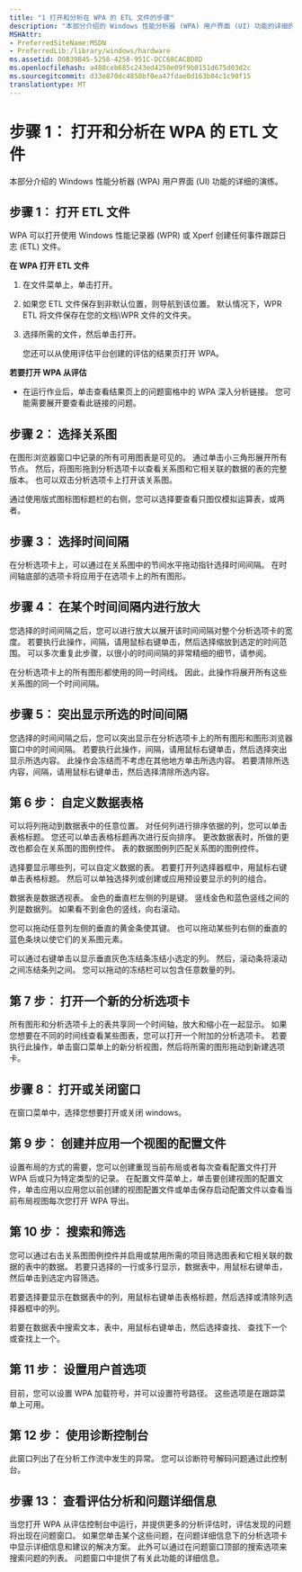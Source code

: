 ```yaml
---
title: "1 打开和分析在 WPA 的 ETL 文件的步骤"
description: "本部分介绍的 Windows 性能分析器 (WPA) 用户界面 (UI) 功能的详细的演练。"
MSHAttr:
- PreferredSiteName:MSDN
- PreferredLib:/library/windows/hardware
ms.assetid: D0B39B45-5258-4258-951C-DCC68CAC8D8D
ms.openlocfilehash: a488ceb685c243ed4250e09f9b0151d675d03d2c
ms.sourcegitcommit: d33e870dc4850bf0ea47fdae0d163b04c1c90f15
translationtype: MT
---
```

# <a name="step-1-opening-and-analyzing-etl-files-in-wpa"></a>步骤 1︰ 打开和分析在 WPA 的 ETL 文件


本部分介绍的 Windows 性能分析器 (WPA) 用户界面 (UI) 功能的详细的演练。

## <a name="step-1-opening-an-etl-file"></a>步骤 1︰ 打开 ETL 文件


WPA 可以打开使用 Windows 性能记录器 (WPR) 或 Xperf 创建任何事件跟踪日志 (ETL) 文件。

**在 WPA 打开 ETL 文件**

1.  在文件菜单上，单击打开。
2.  如果您 ETL 文件保存到非默认位置，则导航到该位置。 默认情况下，WPR ETL 将文件保存在您的文档\\WPR 文件的文件夹。
3.  选择所需的文件，然后单击打开。

    您还可以从使用评估平台创建的评估的结果页打开 WPA。

**若要打开 WPA 从评估**

-   在运行作业后，单击查看结果页上的问题窗格中的 WPA 深入分析链接。 您可能需要展开要查看此链接的问题。

## <a name="step-2-selecting-graphs"></a>步骤 2︰ 选择关系图


在图形浏览器窗口中记录的所有可用图表是可见的。 通过单击小三角形展开所有节点。 然后，将图形拖到分析选项卡以查看关系图和它相关联的数据的表的完整版本。 也可以双击分析选项卡上打开该关系图。

通过使用版式图标图标题栏的右侧，您可以选择要查看只图仅模拟运算表，或两者。

## <a name="step-3-selecting-a-time-interval"></a>步骤 3︰ 选择时间间隔


在分析选项卡上，可以通过在关系图中的节间水平拖动指针选择时间间隔。 在时间轴底部的选项卡将应用于在选项卡上的所有图形。

## <a name="a-href-idstep-4--zooming-in-on--a-time-intervalastep-4-zooming-in-on-a-time-interval"></a><a href="" id="step-4--zooming-in-on--a-time-interval"></a>步骤 4︰ 在某个时间间隔内进行放大


您选择的时间间隔之后，您可以进行放大以展开该时间间隔对整个分析选项卡的宽度。 若要执行此操作，间隔，请用鼠标右键单击，然后选择缩放到选定的时间范围。 可以多次重复此步骤，以很小的时间间隔的非常精细的细节，请参阅。

在分析选项卡上的所有图形都使用的同一时间线。 因此，此操作将展开所有这些关系图的同一个时间间隔。

## <a name="step-5-highlighting-a-selected-time-interval"></a>步骤 5︰ 突出显示所选的时间间隔


您选择的时间间隔之后，您可以突出显示在分析选项卡上的所有图形和图形浏览器窗口中的时间间隔。 若要执行此操作，间隔，请用鼠标右键单击，然后选择突出显示所选内容。 此操作会冻结而不考虑在其他地方单击所选内容。 若要清除所选内容，间隔，请用鼠标右键单击，然后选择清除所选内容。

## <a name="step-6-customizing-a-data-table"></a>第 6 步︰ 自定义数据表格


可以将列拖动到数据表中的任意位置。 对任何列进行排序依据的列，您可以单击表格标题。 您还可以单击表格标题再次进行反向排序。 更改数据表时，所做的更改也都会在关系图的图例控件。 表的数据图例列匹配关系图的图例控件。

选择要显示哪些列，可以自定义数据的表。 若要打开列选择器框中，用鼠标右键单击表格标题。 然后可以单独选择列或创建或应用预设要显示的列的组合。

数据表是数据透视表。 金色的垂直栏左侧的列是键。 竖线金色和蓝色竖线之间的列是数据列。 如果看不到金色的竖线，向右滚动。

您可以拖动任意列左侧的垂直的黄金条使其键。 也可以拖动某些列右侧的垂直的蓝色条块以使它们的关系图元素。

可以通过右键单击以显示垂直灰色冻结条冻结小选定的列。 然后，滚动条将滚动之间冻结条列之间。 您可以拖动的冻结栏可以包含任意数量的列。

## <a name="step-7-opening-a-new-analysis-tab"></a>第 7 步︰ 打开一个新的分析选项卡


所有图形和分析选项卡上的表共享同一个时间轴，放大和缩小在一起显示。 如果您想要在不同的时间线查看某些图表，您可以打开一个附加的分析选项卡。 若要执行此操作，单击窗口菜单上的新分析视图，然后将所需的图形拖动到新建选项卡。

## <a name="step-8-opening-or-closing-windows"></a>步骤 8︰ 打开或关闭窗口


在窗口菜单中，选择您想要打开或关闭 windows。

## <a name="step-9-creating-and-applying-a-view-profile"></a>第 9 步︰ 创建并应用一个视图的配置文件


设置布局的方式的需要，您可以创建重现当前布局或者每次查看配置文件打开 WPA 后或只为特定类型的记录。 在配置文件菜单上，单击要创建视图的配置文件，单击应用以应用您以前创建的视图配置文件或单击保存启动配置文件以查看当前布局视图每次您打开 WPA 导出。

## <a name="step-10-searching-and-filtering"></a>第 10 步︰ 搜索和筛选


您可以通过右击关系图图例控件并启用或禁用所需的项目筛选图表和它相关联的数据的表中的数据。 若要只选择的一行或多行显示，数据表中，用鼠标右键单击，然后单击到选定内容筛选。

若要选择要显示在数据表中的列，用鼠标右键单击表格标题，然后选择或清除列选择器框中的列。

若要在数据表中搜索文本，表中，用鼠标右键单击，然后选择查找、 查找下一个或查找上一个。

## <a name="step-11-setting-user-preferences"></a>第 11 步︰ 设置用户首选项


目前，您可以设置 WPA 加载符号，并可以设置符号路径。 这些选项是在跟踪菜单上可用。

## <a name="step-12-using-the-diagnostic-console"></a>第 12 步︰ 使用诊断控制台


此窗口列出了在分析工作流中发生的异常。 您可以诊断符号解码问题通过此控制台。

## <a name="step-13-viewing-assessment-analysis-and-issue-details"></a>步骤 13︰ 查看评估分析和问题详细信息


当您打开 WPA 从评估控制台中运行，并提供更多的分析评估时，评估发现的问题将出现在问题窗口。 如果您单击某个这些问题，在问题详细信息下的分析选项卡中显示详细信息和建议的解决方案。 此外可以通过在问题窗口顶部的搜索选项来搜索问题的列表。 问题窗口中提供了有关此功能的详细信息。

 

 






